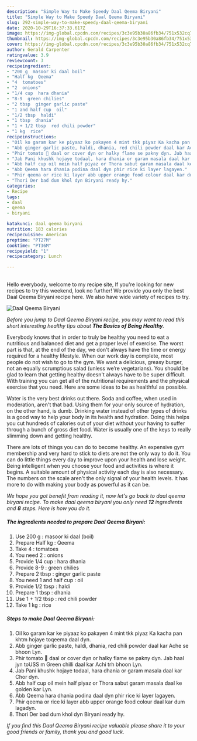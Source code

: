 ```yaml
---
description: "Simple Way to Make Speedy Daal Qeema Biryani"
title: "Simple Way to Make Speedy Daal Qeema Biryani"
slug: 292-simple-way-to-make-speedy-daal-qeema-biryani
date: 2020-10-29T16:37:33.617Z
image: https://img-global.cpcdn.com/recipes/3c3e95b30a86fb34/751x532cq70/daal-qeema-biryani-recipe-main-photo.jpg
thumbnail: https://img-global.cpcdn.com/recipes/3c3e95b30a86fb34/751x532cq70/daal-qeema-biryani-recipe-main-photo.jpg
cover: https://img-global.cpcdn.com/recipes/3c3e95b30a86fb34/751x532cq70/daal-qeema-biryani-recipe-main-photo.jpg
author: Gerald Carpenter
ratingvalue: 3.9
reviewcount: 3
recipeingredient:
- "200 g  masoor ki daal boil"
- "Half kg  Qeema"
- "4  tomatoes"
- "2  onions"
- "1/4 cup  hara dhania"
- "8-9  green chilies"
- "2 tbsp  ginger garlic paste"
- "1 and half cup  oil"
- "1/2 tbsp  haldi"
- "1 tbsp  dhania"
- "1 + 1/2 tbsp  red chili powder"
- "1 kg  rice"
recipeinstructions:
- "Oil ko garam kar ke piyaaz ko pakayen 4 mint tkk piyaz Ka kacha pan khtm hojaye toqeema daal dyn."
- "Abb ginger garlic paste, haldi, dhania, red chili powder daal kar Ache se bhoon Lyn."
- "Phir tomato 🍅 daal or cover dyn or halky flame se pakny dyn. Jab haal jyn toUSS m Green chilli daal kar Achi trh bhoon Lyn."
- "Jab Pani khushk hojaye todaal, hara dhania or garam masala daal kar Chor dyn."
- "Abb half cup oil mein half piyaz or Thora sabut garam masala daal ke golden kar Lyn."
- "Abb Qeema hara dhania podina daal dyn phir rice ki layer lagayen."
- "Phir qeema or rice ki layer abb upper orange food colour daal kar dum lagadyn."
- "Thori Der bad dum khol dyn Biryani ready hy."
categories:
- Recipe
tags:
- daal
- qeema
- biryani

katakunci: daal qeema biryani 
nutrition: 183 calories
recipecuisine: American
preptime: "PT27M"
cooktime: "PT36M"
recipeyield: "1"
recipecategory: Lunch

---
```

<br>
Hello everybody, welcome to my recipe site, If you're looking for new recipes to try this weekend, look no further! We provide you only the best Daal Qeema Biryani recipe here. We also have wide variety of recipes to try.
<br>


![Daal Qeema Biryani](https://img-global.cpcdn.com/recipes/3c3e95b30a86fb34/751x532cq70/daal-qeema-biryani-recipe-main-photo.jpg)

<i>Before you jump to Daal Qeema Biryani recipe, you may want to read this short interesting healthy tips about <strong>The Basics of Being Healthy</strong>.</i>

Everybody knows that in order to truly be healthy you need to eat a nutritious and balanced diet and get a proper level of exercise. The worst part is that, at the end of the day, we don't always have the time or energy required for a healthy lifestyle. When our work day is complete, most people do not wish to go to the gym. We want a delicious, greasy burger, not an equally scrumptious salad (unless we’re vegetarians). You should be glad to learn that getting healthy doesn't always have to be super difficult. With training you can get all of the nutritional requirements and the physical exercise that you need. Here are some ideas to be as healthful as possible.

Water is the very best drinks out there. Soda and coffee, when used in moderation, aren't that bad. Using them for your only source of hydration, on the other hand, is dumb. Drinking water instead of other types of drinks is a good way to help your body in its health and hydration. Doing this helps you cut hundreds of calories out of your diet without your having to suffer through a bunch of gross diet food. Water is usually one of the keys to really slimming down and getting healthy.

There are lots of things you can do to become healthy. An expensive gym membership and very hard to stick to diets are not the only way to do it. You can do little things every day to improve upon your health and lose weight. Being intelligent when you choose your food and activities is where it begins. A suitable amount of physical activity each day is also necessary. The numbers on the scale aren't the only signal of your health levels. It has more to do with making your body as powerful as it can be. 


<i>We hope you got benefit from reading it, now let's go back to daal qeema biryani recipe. To make daal qeema biryani you only need <strong>12</strong> ingredients and <strong>8</strong> steps. Here is how you do it.
</i>

##### The ingredients needed to prepare Daal Qeema Biryani:

1. Use 200 g : masoor ki daal (boil)
1. Prepare Half kg : Qeema
1. Take 4 : tomatoes
1. You need 2 : onions
1. Provide 1/4 cup : hara dhania
1. Provide 8-9 : green chilies
1. Prepare 2 tbsp : ginger garlic paste
1. You need 1 and half cup : oil
1. Provide 1/2 tbsp : haldi
1. Prepare 1 tbsp : dhania
1. Use 1 + 1/2 tbsp : red chili powder
1. Take 1 kg : rice


##### Steps to make Daal Qeema Biryani:

1. Oil ko garam kar ke piyaaz ko pakayen 4 mint tkk piyaz Ka kacha pan khtm hojaye toqeema daal dyn.
1. Abb ginger garlic paste, haldi, dhania, red chili powder daal kar Ache se bhoon Lyn.
1. Phir tomato 🍅 daal or cover dyn or halky flame se pakny dyn. Jab haal jyn toUSS m Green chilli daal kar Achi trh bhoon Lyn.
1. Jab Pani khushk hojaye todaal, hara dhania or garam masala daal kar Chor dyn.
1. Abb half cup oil mein half piyaz or Thora sabut garam masala daal ke golden kar Lyn.
1. Abb Qeema hara dhania podina daal dyn phir rice ki layer lagayen.
1. Phir qeema or rice ki layer abb upper orange food colour daal kar dum lagadyn.
1. Thori Der bad dum khol dyn Biryani ready hy.


<i>If you find this Daal Qeema Biryani recipe valuable please share it to your good friends or family, thank you and good luck.</i>
